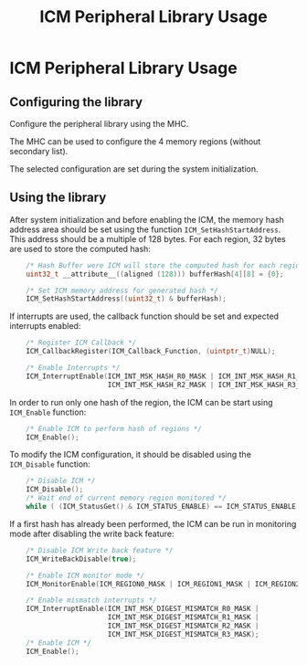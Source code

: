 ﻿---
grand_parent: Peripheral libraries
parent: ICM Peripheral Library
title: ICM Peripheral Library Usage
nav_order: 1
---

# ICM Peripheral Library Usage

## Configuring the library
Configure the peripheral library using the MHC.

The MHC can be used to configure the 4 memory regions (without secondary list).

The selected configuration are set during the system initialization.

## Using the library

After system initialization and before enabling the ICM, the memory hash address area should be set using the function  ```ICM_SetHashStartAddress```. This address should be a multiple of 128 bytes. For each region, 32 bytes are used to store the computed hash:

```c
    /* Hash Buffer were ICM will store the computed hash for each region */
    uint32_t __attribute__((aligned (128))) bufferHash[4][8] = {0};

    /* Set ICM memory address for generated hash */
    ICM_SetHashStartAddress((uint32_t) & bufferHash);
```

If interrupts are used, the callback function should be set and expected interrupts enabled:

```c
    /* Register ICM Callback */
    ICM_CallbackRegister(ICM_Callback_Function, (uintptr_t)NULL);

    /* Enable Interrupts */
    ICM_InterruptEnable(ICM_INT_MSK_HASH_R0_MASK | ICM_INT_MSK_HASH_R1_MASK |
                        ICM_INT_MSK_HASH_R2_MASK | ICM_INT_MSK_HASH_R3_MASK);
```

In order to run only one hash of the region, the ICM can be start using ```ICM_Enable``` function:

```c
    /* Enable ICM to perform hash of regions */
    ICM_Enable();
```

To modify the ICM configuration, it should be disabled using the ```ICM_Disable``` function:

```c
    /* Disable ICM */
    ICM_Disable();
    /* Wait end of current memory region monitored */
    while ( (ICM_StatusGet() & ICM_STATUS_ENABLE) == ICM_STATUS_ENABLE );
```

If a first hash has already been performed, the ICM can be run in monitoring mode after disabling the write back feature:

```c
    /* Disable ICM Write back feature */
    ICM_WriteBackDisable(true);

    /* Enable ICM monitor mode */
    ICM_MonitorEnable(ICM_REGION0_MASK | ICM_REGION1_MASK | ICM_REGION2_MASK | ICM_REGION3_MASK);

    /* Enable mismatch interrupts */
    ICM_InterruptEnable(ICM_INT_MSK_DIGEST_MISMATCH_R0_MASK |
                        ICM_INT_MSK_DIGEST_MISMATCH_R1_MASK |
                        ICM_INT_MSK_DIGEST_MISMATCH_R2_MASK |
                        ICM_INT_MSK_DIGEST_MISMATCH_R3_MASK);
    /* Enable ICM */
    ICM_Enable();
```
